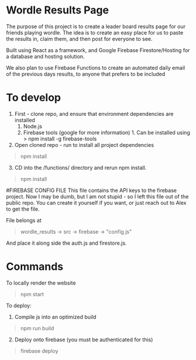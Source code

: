 # Wordle Results Page

The purpose of this project is to create a leader board results page for our friends playing wordle. The idea is to
create an easy place for us to paste the results in, claim them, and then post for everyone to see.

Built using React as a framework, and Google Firebase Firestore/Hosting for a database and hosting solution.

We also plan to use Firebase Functions to create an automated daily email of the previous days results, to anyone that
prefers to be included

# To develop

1. First - clone repo, and ensure that environment dependencies are installed 
   1. Node.js 
   2. Firebase tools (google for more information)
            1. Can be installed using
            > npm install -g firebase-tools
2. Open cloned repo - run to install all project dependencies
> npm install
3. CD into the /functions/ directory and rerun npm install.
> npm install


#FIREBASE CONFIG FILE
This file contains the API keys to the firebase project. Now I may be dumb, but I am not stupid -
so I left this file out of the public repo. You can create it yourself if you want, or just reach out to Alex to get the
file.

File belongs at
> wordle_results -> src -> firebase -> "config.js"

And place it along side the auth.js and firestore.js.

# Commands

To locally render the website
> npm start

To deploy:

1. Compile js into an optimized build

> npm run build

2. Deploy onto firebase (you must be authenticated for this)

> firebase deploy

